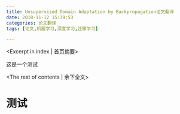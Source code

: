 ```yaml
---
title: Unsupervised Domain Adaptation by Backpropagation论文翻译
date: 2018-11-12 15:39:53
categories: 论文翻译
tags: [论文,机器学习,深度学习,迁移学习]

---
```


<Excerpt in index | 首页摘要> 

这是一个测试

<!-- more -->

<The rest of contents | 余下全文>



# 测试